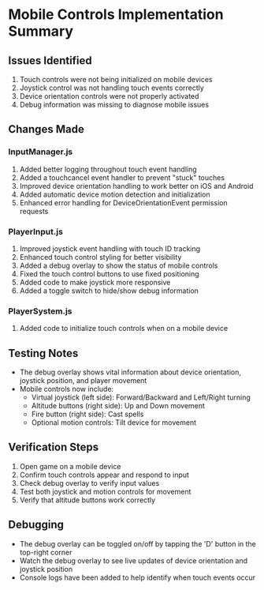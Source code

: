 # Mobile Controls Implementation Summary

## Issues Identified
1. Touch controls were not being initialized on mobile devices
2. Joystick control was not handling touch events correctly
3. Device orientation controls were not properly activated
4. Debug information was missing to diagnose mobile issues

## Changes Made

### InputManager.js
1. Added better logging throughout touch event handling
2. Added a touchcancel event handler to prevent "stuck" touches
3. Improved device orientation handling to work better on iOS and Android
4. Added automatic device motion detection and initialization
5. Enhanced error handling for DeviceOrientationEvent permission requests

### PlayerInput.js
1. Improved joystick event handling with touch ID tracking
2. Enhanced touch control styling for better visibility
3. Added a debug overlay to show the status of mobile controls
4. Fixed the touch control buttons to use fixed positioning
5. Added code to make joystick more responsive
6. Added a toggle switch to hide/show debug information

### PlayerSystem.js
1. Added code to initialize touch controls when on a mobile device

## Testing Notes
- The debug overlay shows vital information about device orientation, joystick position, and player movement
- Mobile controls now include:
  - Virtual joystick (left side): Forward/Backward and Left/Right turning
  - Altitude buttons (right side): Up and Down movement
  - Fire button (right side): Cast spells
  - Optional motion controls: Tilt device for movement

## Verification Steps
1. Open game on a mobile device
2. Confirm touch controls appear and respond to input
3. Check debug overlay to verify input values
4. Test both joystick and motion controls for movement
5. Verify that altitude buttons work correctly

## Debugging
- The debug overlay can be toggled on/off by tapping the 'D' button in the top-right corner
- Watch the debug overlay to see live updates of device orientation and joystick position
- Console logs have been added to help identify when touch events occur
